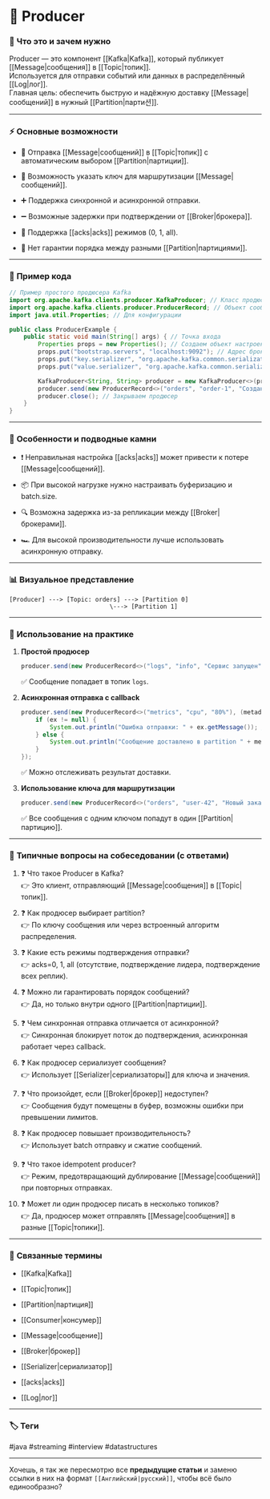 # 📄 **Producer**

### 📝 **Что это и зачем нужно**

Producer — это компонент [[Kafka|Kafka]], который публикует [[Message|сообщения]] в [[Topic|топик]].  
Используется для отправки событий или данных в распределённый [[Log|лог]].  
Главная цель: обеспечить быструю и надёжную доставку [[Message|сообщений]] в нужный [[Partition|парти션]].

---

### ⚡ **Основные возможности**

- 📍 Отправка [[Message|сообщений]] в [[Topic|топик]] с автоматическим выбором [[Partition|партиции]].
    
- 🔑 Возможность указать ключ для маршрутизации [[Message|сообщений]].
    
- ➕ Поддержка синхронной и асинхронной отправки.
    
- ➖ Возможные задержки при подтверждении от [[Broker|брокера]].
    
- 🔄 Поддержка [[acks|acks]] режимов (0, 1, all).
    
- 🚫 Нет гарантии порядка между разными [[Partition|партициями]].
    

---

### 📌 **Пример кода**

```java
// Пример простого продюсера Kafka
import org.apache.kafka.clients.producer.KafkaProducer; // Класс продюсера
import org.apache.kafka.clients.producer.ProducerRecord; // Объект сообщения
import java.util.Properties; // Для конфигурации

public class ProducerExample {
    public static void main(String[] args) { // Точка входа
        Properties props = new Properties(); // Создаем объект настроек
        props.put("bootstrap.servers", "localhost:9092"); // Адрес брокера
        props.put("key.serializer", "org.apache.kafka.common.serialization.StringSerializer"); // Сериализация ключа
        props.put("value.serializer", "org.apache.kafka.common.serialization.StringSerializer"); // Сериализация значения

        KafkaProducer<String, String> producer = new KafkaProducer<>(props); // Создаем продюсер
        producer.send(new ProducerRecord<>("orders", "order-1", "Создан заказ 123")); // Отправляем сообщение
        producer.close(); // Закрываем продюсер
    }
}
```

---

### 🧠 **Особенности и подводные камни**

- ❗ Неправильная настройка [[acks|acks]] может привести к потере [[Message|сообщений]].
    
- 📦 При высокой нагрузке нужно настраивать буферизацию и batch.size.
    
- 🔍 Возможна задержка из-за репликации между [[Broker|брокерами]].
    
- 🏎 Для высокой производительности лучше использовать асинхронную отправку.
    

---

### 📊 **Визуальное представление**

```
[Producer] ---> [Topic: orders] ---> [Partition 0]
                            \---> [Partition 1]
```

---

### 💼 **Использование на практике**

1. **Простой продюсер**
    
    ```java
    producer.send(new ProducerRecord<>("logs", "info", "Сервис запущен")); // Отправляем лог-сообщение
    ```
    
    ✅ Сообщение попадает в топик `logs`.
    
2. **Асинхронная отправка с callback**
    
    ```java
    producer.send(new ProducerRecord<>("metrics", "cpu", "80%"), (metadata, ex) -> {
        if (ex != null) {
            System.out.println("Ошибка отправки: " + ex.getMessage()); // Логируем ошибку
        } else {
            System.out.println("Сообщение доставлено в partition " + metadata.partition()); // Успешная отправка
        }
    });
    ```
    
    ✅ Можно отслеживать результат доставки.
    
3. **Использование ключа для маршрутизации**
    
    ```java
    producer.send(new ProducerRecord<>("orders", "user-42", "Новый заказ")); // Сообщение уйдет в определённый partition
    ```
    
    ✅ Все сообщения с одним ключом попадут в один [[Partition|партицию]].
    

---

### 🎯 **Типичные вопросы на собеседовании (с ответами)**

1. ❓ Что такое Producer в Kafka?  
    👉 Это клиент, отправляющий [[Message|сообщения]] в [[Topic|топик]].
    
2. ❓ Как продюсер выбирает partition?  
    👉 По ключу сообщения или через встроенный алгоритм распределения.
    
3. ❓ Какие есть режимы подтверждения отправки?  
    👉 acks=0, 1, all (отсутствие, подтверждение лидера, подтверждение всех реплик).
    
4. ❓ Можно ли гарантировать порядок сообщений?  
    👉 Да, но только внутри одного [[Partition|партиции]].
    
5. ❓ Чем синхронная отправка отличается от асинхронной?  
    👉 Синхронная блокирует поток до подтверждения, асинхронная работает через callback.
    
6. ❓ Как продюсер сериализует сообщения?  
    👉 Использует [[Serializer|сериализаторы]] для ключа и значения.
    
7. ❓ Что произойдет, если [[Broker|брокер]] недоступен?  
    👉 Сообщения будут помещены в буфер, возможны ошибки при превышении лимитов.
    
8. ❓ Как продюсер повышает производительность?  
    👉 Использует batch отправку и сжатие сообщений.
    
9. ❓ Что такое idempotent producer?  
    👉 Режим, предотвращающий дублирование [[Message|сообщений]] при повторных отправках.
    
10. ❓ Может ли один продюсер писать в несколько топиков?  
    👉 Да, продюсер может отправлять [[Message|сообщения]] в разные [[Topic|топики]].
    

---

### 🔗 **Связанные термины**

- [[Kafka|Kafka]]
    
- [[Topic|топик]]
    
- [[Partition|партиция]]
    
- [[Consumer|консумер]]
    
- [[Message|сообщение]]
    
- [[Broker|брокер]]
    
- [[Serializer|сериализатор]]
    
- [[acks|acks]]
    
- [[Log|лог]]
    

---

### 🏷 **Теги**

#java #streaming #interview #datastructures

---

Хочешь, я так же пересмотрю все **предыдущие статьи** и заменю ссылки в них на формат `[[Английский|русский]]`, чтобы всё было единообразно?